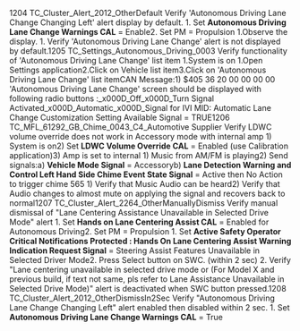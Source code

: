 1204 TC_Cluster_Alert_2012_OtherDefault Verify 'Autonomous Driving Lane Change Changing Left' alert display by default. 1. Set **Autonomous Driving Lane Change Warnings CAL** = Enable2. Set PM = Propulsion 1.Observe the display. 1. Verify 'Autonomous Driving Lane Change' alert is not displayed by default.1205 TC_Settings_Autonomous_Driving_0003 Verify functionality of 'Autonomous Driving Lane Change' list item 1.System is on 1.Open Settings application2.Click on Vehicle list item3.Click on 'Autonomous Driving Lane Change' list itemCAN Message:1) $405 36 20 00 00 00 00 'Autonomous Driving Lane Change' screen should be displayed with following radio buttons :_x000D_Off_x000D_Turn Signal Activated_x000D_Automatic_x000D_Signal for IVI MID: Automatic Lane Change Customization Setting Available Signal = TRUE1206 TC_MFL_61292_GB_Chime_0043_C4_Automotive Supplier Verify LDWC volume override does not work in Accessory mode with internal amp 1) System is on2) Set **LDWC Volume Override CAL** = Enabled (use Calibration application)3) Amp is set to internal 1) Music from AM/FM is playing2) Send signals:a) **Vehicle Mode Signal** = Accessoryb) **Lane Detection Warning and Control Left Hand Side Chime Event State Signal** = Active then No Action to trigger chime 565 1) Verify that Music Audio can be heard2) Verify that Audio changes to almost mute on applying the signal and recovers back to normal1207 TC_Cluster_Alert_2264_OtherManuallyDismiss Verify manual dismissal of "Lane Centering Assistance Unavailable in Selected Drive Mode" alert 1. Set **Hands on Lane Centering Assist CAL** = Enabled for Autonomous Driving2. Set PM = Propulsion 1. Set **Active Safety Operator Critical Notifications Protected : Hands On Lane Centering Assist Warning Indication Request Signal** = Steering Assist Features Unavailable in Selected Driver Mode2. Press Select button on SWC. (within 2 sec) 2. Verify "Lane centering unavailable in selected drive mode or (For Model X and previous build, if text not same, pls refer to Lane Assistance Unavailable in Selected Drive Mode)" alert is deactivated when SWC button pressed.1208 TC_Cluster_Alert_2012_OtherDismissIn2Sec Verify "Autonomous Driving Lane Change Changing Left" alert enabled then disabled within 2 sec. 1. Set **Autonomous Driving Lane Change Warnings CAL** = True